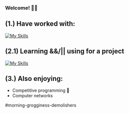 ### Welcome! 👨‍💻

## (1.) Have worked with:
[![My Skills](https://skillicons.dev/icons?i=c,java,py,bash,docker,ansible,postgresql,html,js,css)](https://skillicons.dev)

## (2.1) Learning &&/|| using for a project
[![My Skills](https://skillicons.dev/icons?i=azure,python,flask,html,css,mysql)](https://skillicons.dev)

## (3.) Also enjoying:
- Competitive programming 🥊
- Computer networks

#morning-grogginess-demolishers
